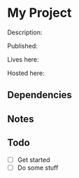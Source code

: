 # My Project

Description:

Published:

Lives here:

Hosted here:

## Dependencies

## Notes

## Todo

- [ ] Get started
- [ ] Do some stuff